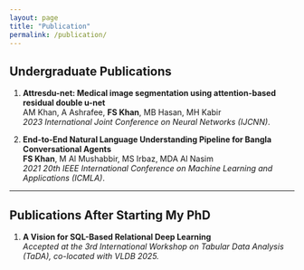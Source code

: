 ```yaml
---
layout: page
title: "Publication"
permalink: /publication/
---
```


## Undergraduate Publications

1. **Attresdu-net: Medical image segmentation using attention-based residual double u-net**  
   AM Khan, A Ashrafee, **FS Khan**, MB Hasan, MH Kabir  
   *2023 International Joint Conference on Neural Networks (IJCNN)*.

2. **End-to-End Natural Language Understanding Pipeline for Bangla Conversational Agents**  
   **FS Khan**, M Al Mushabbir, MS Irbaz, MDA Al Nasim  
   *2021 20th IEEE International Conference on Machine Learning and Applications (ICMLA)*.

---

## Publications After Starting My PhD

1. **A Vision for SQL-Based Relational Deep Learning**  
   *Accepted at the 3rd International Workshop on Tabular Data Analysis (TaDA), co-located with VLDB 2025.*
